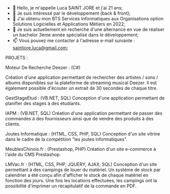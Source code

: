 - 👋 Hello, je m'appelle Luca SAINT JORE et j'ai 21 ans;
- 👀 Je suis intéressé par le développement (back & front);
- 🌱 J'ai obtenu mon BTS Services Informatiques aux Organisations option Solutions Logicielles et Applications Métiers en 2022;
- 💞️ Je suis actuellement en recherche d'une alternance en vue de réaliser un bachelor 3ème année spécialisé dans le développement;
- 📫 Vous pouvez me contacter à l'adresse e-mail suivante : saintjore.luca@gmail.com;

PROJETS :

Moteur De Recherche Deezer : (C#)

Création d'une application permettant de rechercher des artistes / sons / albums disponibles sur la plateforme de streaming musical Deezer.
Il est également possible d'écouter un extrait de 30 secondes de chaque titre.

GestStageEtud : (VB.NET, SQL)
Conception d'une application permettant de planifier des stages à des étudiants.

IAPM : (VB.NET, SQL)
Création d'une application permettant de passer des commandes à des fournisseurs ainsi que de vendre des produits à des clients.

Joutes Informatique : (HTML, CSS, PHP, SQL)
Conception d'un site vitrine dans le cadre de la compétition "les joutes informatiques".

MeublesChinois.fr : (Prestashop, PHP)
Création d'un site e-commerce à l'aide du CMS Prestashop.

LMVac.fr : (HTML, CSS, PHP, JQUERY, AJAX, SQL)
Conception d'un site permettant à des campings de louer du matériel.
Un système de stock par calendrier a été conçu afin d'afficher le stock de chaque matériel en fonction des jours.
Une fois les locations effectuées, les campings ont la possibilité d'imprimer un récapitulatif de la commande en PDF.



<!---
Luca-SJ/Luca-SJ is a ✨ special ✨ repository because its `README.md` (this file) appears on your GitHub profile.
You can click the Preview link to take a look at your changes.
--->
